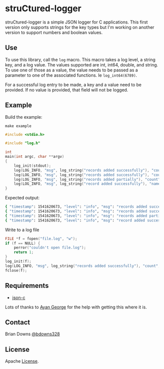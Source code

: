 # struCtured-logger

struCtured-logger is a simple JSON logger for C applications. This first version only supports strings for the key types but I'm working on another version to support numbers and boolean values.

## Use

To use this library, call the `log` macro. This macro takes a log level, a string key, and a log value. The values supported are int, int64, double, and string. To use one of those as a value, the value needs to be passed as a parameter to one of the associated functions. Ie `log_int64(6789)`.

For a successful log entry to be made, a key and a value need to be provided. If no value is provided, that field will not be logged.

## Example 

Build the example:

```
make example
```

```c
#include <stdio.h>

#include "log.h"

int
main(int argc, char **argv)
{
    log_init(stdout);
    log(LOG_INFO, "msg", log_string("records added successfully"), "count", log_int(2));
    log(LOG_INFO, "msg", log_string("records added successfully"), "count", log_int64(9223372036854775807));
    log(LOG_INFO, "msg", log_string("records added partially"), "count", log_int64(3.14));
    log(LOG_INFO, "msg", log_string("record added successfully"), "name", log_string("Brian"), "elapsed", log_double(5.76)); 
}
```

Expected output:

```sh
{ "timestamp": 1541620673, "level": "info", "msg": "records added successfully", "count": 2 }
{ "timestamp": 1541620673, "level": "info", "msg": "records added successfully", "count": 9223372036854775807 }
{ "timestamp": 1541620673, "level": "info", "msg": "records added partially", "count": 3 }
{ "timestamp": 1541620673, "level": "info", "msg": "record added successfully", "name": "Brian", "elapsed": 5.7599999999999998 }
```

Write to a log file

```c
FILE *f = fopen("file.log", "w");
if (f == NULL) {
    perror("couldn't open file.log");
    return 1;
}
log_init(f);
log(LOG_INFO, "msg", log_string("records added successfully"), "count", log_int(2));
fclose(f);
```

## Requirements

* [json-c](https://github.com/json-c/json-c) 

Lots of thanks to [Ayan George](https://github.com/ayang64) for the help with getting this where it is.

## Contact

Brian Downs [@bdowns328](http://twitter.com/bdowns328)

## License

Apache [License](/LICENSE).
